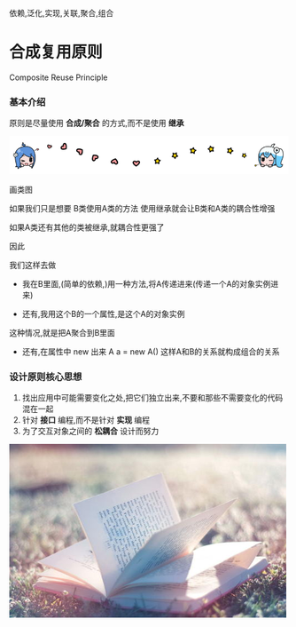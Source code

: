 

依赖,泛化,实现,关联,聚合,组合

# 合成复用原则
Composite Reuse Principle

### 基本介绍

原则是尽量使用 __合成/聚合__ 的方式,而不是使用 __继承__


 
![](./img/bilibili_line.png)




画类图

如果我们只是想要
B类使用A类的方法
使用继承就会让B类和A类的耦合性增强

如果A类还有其他的类被继承,就耦合性更强了

因此

我们这样去做

- 我在B里面,(简单的依赖,)用一种方法,将A传递进来(传递一个A的对象实例进来)

- 还有,我用这个B的一个属性,是这个A的对象实例

这种情况,就是把A聚合到B里面

- 还有,在属性中 new 出来 A a = new A()
这样A和B的关系就构成组合的关系

### 设计原则核心思想
1. 找出应用中可能需要变化之处,把它们独立出来,不要和那些不需要变化的代码混在一起
2. 针对 __接口__ 编程,而不是针对 __实现__ 编程
3. 为了交互对象之间的 __松耦合__ 设计而努力






 ![](./img/mm/meizi48.jpg)
